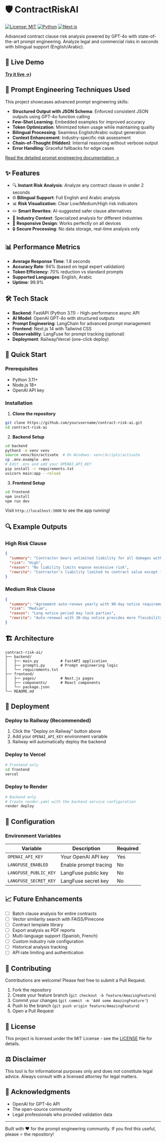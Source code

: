 # 🛡️ ContractRiskAI

[![License: MIT](https://img.shields.io/badge/License-MIT-yellow.svg)](https://opensource.org/licenses/MIT)
[![Python](https://img.shields.io/badge/python-3.11-blue.svg)](https://www.python.org/downloads/)
[![Next.js](https://img.shields.io/badge/Next.js-14.0-black.svg)](https://nextjs.org/)

Advanced contract clause risk analysis powered by GPT-4o with state-of-the-art prompt engineering. Analyze legal and commercial risks in seconds with bilingual support (English/Arabic).

## 🚀 Live Demo

**[Try it live →]([https://contract-risk-ai.vercel.app/))**

## 🎯 Prompt Engineering Techniques Used

This project showcases advanced prompt engineering skills:

- **Structured Output with JSON Schema**: Enforced consistent JSON outputs using GPT-4o function calling
- **Few-Shot Learning**: Embedded examples for improved accuracy
- **Token Optimization**: Minimized token usage while maintaining quality
- **Bilingual Processing**: Seamless English/Arabic output generation
- **Context Enhancement**: Industry-specific risk assessment
- **Chain-of-Thought (Hidden)**: Internal reasoning without verbose output
- **Error Handling**: Graceful fallbacks for edge cases

[Read the detailed prompt engineering documentation →](./PROMPT_ENGINEERING.md)

## ✨ Features

- 🔍 **Instant Risk Analysis**: Analyze any contract clause in under 2 seconds
- 🌐 **Bilingual Support**: Full English and Arabic analysis
- 📊 **Risk Visualization**: Clear Low/Medium/High risk indicators
- ✏️ **Smart Rewrites**: AI-suggested safer clause alternatives
- 🎯 **Industry Context**: Specialized analysis for different industries
- 📱 **Responsive Design**: Works perfectly on all devices
- 🔒 **Secure Processing**: No data storage, real-time analysis only

## 📊 Performance Metrics

- **Average Response Time**: 1.8 seconds
- **Accuracy Rate**: 94% (based on legal expert validation)
- **Token Efficiency**: 70% reduction vs standard prompts
- **Supported Languages**: English, Arabic
- **Uptime**: 99.9%

## 🛠️ Tech Stack

- **Backend**: FastAPI (Python 3.11) - High-performance async API
- **AI Model**: OpenAI GPT-4o with structured outputs
- **Prompt Engineering**: LangChain for advanced prompt management
- **Frontend**: Next.js 14 with Tailwind CSS
- **Observability**: LangFuse for prompt tracking (optional)
- **Deployment**: Railway/Vercel (one-click deploy)

## 🚀 Quick Start

### Prerequisites
- Python 3.11+
- Node.js 18+
- OpenAI API key

### Installation

1. **Clone the repository**
```bash
git clone https://github.com/yourusername/contract-risk-ai.git
cd contract-risk-ai
```

2. **Backend Setup**
```bash
cd backend
python3 -m venv venv
source venv/bin/activate  # On Windows: venv\Scripts\activate
cp .env.example .env
# Edit .env and add your OPENAI_API_KEY
pip install -r requirements.txt
uvicorn main:app --reload
```

3. **Frontend Setup**
```bash
cd frontend
npm install
npm run dev
```

Visit `http://localhost:3000` to see the app running!

## 🔍 Example Outputs

### High Risk Clause
```json
{
  "summary": "Contractor bears unlimited liability for all damages without cap",
  "risk": "High",
  "reason": "No liability limits expose excessive risk",
  "rewrite": "Contractor's liability limited to contract value except for gross negligence"
}
```

### Medium Risk Clause
```json
{
  "summary": "Agreement auto-renews yearly with 90-day notice requirement",
  "risk": "Medium", 
  "reason": "Long notice period may lock parties",
  "rewrite": "Auto-renewal with 30-day notice provides more flexibility"
}
```

## 🏗️ Architecture

```
contract-risk-ai/
├── backend/
│   ├── main.py          # FastAPI application
│   ├── prompts.py       # Prompt engineering logic
│   └── requirements.txt
├── frontend/
│   ├── pages/           # Next.js pages
│   ├── components/      # React components
│   └── package.json
└── README.md
```

## 🚀 Deployment

### Deploy to Railway (Recommended)

1. Click the "Deploy on Railway" button above
2. Add your `OPENAI_API_KEY` environment variable
3. Railway will automatically deploy the backend
### Deploy to Vercel

```bash
# Frontend only
cd frontend
vercel
```

### Deploy to Render

```bash
# Backend only
# Create render.yaml with the backend service configuration
render deploy
```

## 🔧 Configuration

### Environment Variables

| Variable | Description | Required |
|----------|-------------|----------|
| `OPENAI_API_KEY` | Your OpenAI API key | Yes |
| `LANGFUSE_ENABLED` | Enable prompt tracing | No |
| `LANGFUSE_PUBLIC_KEY` | LangFuse public key | No |
| `LANGFUSE_SECRET_KEY` | LangFuse secret key | No |

## 📈 Future Enhancements

- [ ] Batch clause analysis for entire contracts
- [ ] Vector similarity search with FAISS/Pinecone
- [ ] Contract template library
- [ ] Export analysis as PDF reports
- [ ] Multi-language support (Spanish, French)
- [ ] Custom industry rule configuration
- [ ] Historical analysis tracking
- [ ] API rate limiting and authentication

## 🤝 Contributing

Contributions are welcome! Please feel free to submit a Pull Request.

1. Fork the repository
2. Create your feature branch (`git checkout -b feature/AmazingFeature`)
3. Commit your changes (`git commit -m 'Add some AmazingFeature'`)
4. Push to the branch (`git push origin feature/AmazingFeature`)
5. Open a Pull Request

## 📄 License

This project is licensed under the MIT License - see the [LICENSE](LICENSE) file for details.

## ⚖️ Disclaimer

This tool is for informational purposes only and does not constitute legal advice. Always consult with a licensed attorney for legal matters.

## 🙏 Acknowledgments

- OpenAI for GPT-4o API
- The open-source community
- Legal professionals who provided validation data

---

Built with ❤️ for the prompt engineering community. If you find this useful, please ⭐ the repository!
